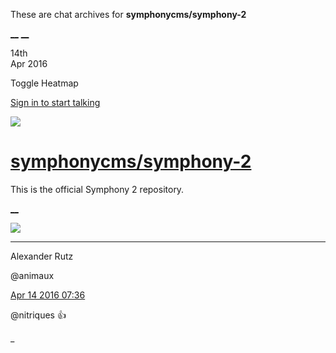 These are chat archives for **symphonycms/symphony-2**

[__](/symphonycms/symphony-2/archives/2016/04/15)
[__](/symphonycms/symphony-2/archives/2016/04/13)

14th  
Apr 2016

Toggle Heatmap

[Sign in to start talking](/login?action=login&button=archive-login)

![](https://avatars-02.gitter.im/group/iv/3/57542c45c43b8c601977197e?s=48)

#  [symphonycms/symphony-2](/symphonycms/symphony-2)

This is the official Symphony 2 repository.

[ __ ](/orgs/symphonycms/rooms "More symphonycms rooms" )

![](https://avatars2.githubusercontent.com/u/446874?v=3&s=30)

__ __

Alexander Rutz

@animaux

[Apr 14 2016
07:36](https://gitter.im/symphonycms/symphony-2?at=570f4872b30cfa0f384b4516 ""
)

@nitriques :thumbsup:

_

